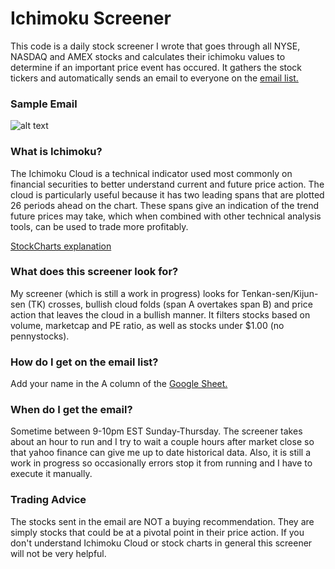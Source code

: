 # Ichimoku Screener

This code is a daily stock screener I wrote that goes through all NYSE, NASDAQ and AMEX stocks and calculates their ichimoku values to determine if an important price event has occured. It gathers the stock tickers and automatically sends an email to everyone on the [email list.](https://docs.google.com/spreadsheets/d/1yJkEd5u12niaFBPlglZO63iM4nSf-SYaXaBFhVCWX8Q/edit#gid=0)

### Sample Email

![alt text](https://github.com/kacperadach/ichimoku_screener/images/SampleIchimokuEmail.PNG "Sample Email")

### What is Ichimoku?

The Ichimoku Cloud is a technical indicator used most commonly on financial securities to better understand current and future price action. The cloud is particularly useful because it has two leading spans that are plotted 26 periods ahead on the chart. These spans give an indication of the trend future prices may take, which when combined with other technical analysis tools, can be used to trade more profitably.

[StockCharts explanation](http://stockcharts.com/school/doku.php?id=chart_school:technical_indicators:ichimoku_cloud)

### What does this screener look for?

My screener (which is still a work in progress) looks for Tenkan-sen/Kijun-sen (TK) crosses, bullish cloud folds (span A overtakes span B) and price action that leaves the cloud in a bullish manner. It filters stocks based on volume, marketcap and PE ratio, as well as stocks under $1.00 (no pennystocks).

### How do I get on the email list?

Add your name in the A column of the [Google Sheet.](https://docs.google.com/spreadsheets/d/1yJkEd5u12niaFBPlglZO63iM4nSf-SYaXaBFhVCWX8Q/edit#gid=0)

### When do I get the email?

Sometime between 9-10pm EST Sunday-Thursday. The screener takes about an hour to run and I try to wait a couple hours after market close so that yahoo finance can give me up to date historical data. Also, it is still a work in progress so occasionally errors stop it from running and I have to execute it manually.

### Trading Advice

The stocks sent in the email are NOT a buying recommendation. They are simply stocks that could be at a pivotal point in their price action. If you don't understand Ichimoku Cloud or stock charts in general this screener will not be very helpful.
